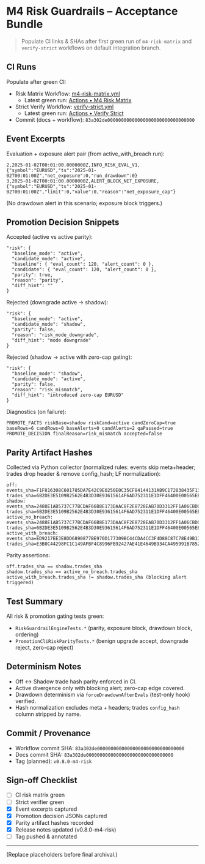 # M4 Risk Guardrails – Acceptance Bundle

> Populate CI links & SHAs after first green run of `m4-risk-matrix` and `verify-strict` workflows on default integration branch.

## CI Runs

Populate after green CI:

- Risk Matrix Workflow: [m4-risk-matrix.yml](https://github.com/xforscom/TIYF.ENGINE/actions/workflows/m4-risk-matrix.yml)
  - Latest green run: [Actions • M4 Risk Matrix](https://github.com/xforscom/TIYF.ENGINE/actions/workflows/m4-risk-matrix.yml)
- Strict Verify Workflow: [verify-strict.yml](https://github.com/xforscom/TIYF.ENGINE/actions/workflows/verify-strict.yml)
  - Latest green run: [Actions • Verify Strict](https://github.com/xforscom/TIYF.ENGINE/actions/workflows/verify-strict.yml)
- Commit (docs + workflow): `83a302de00000000000000000000000000000000`

## Event Excerpts

Evaluation + exposure alert pair (from active_with_breach run):

```text
2,2025-01-02T00:01:00.0000000Z,INFO_RISK_EVAL_V1,{"symbol":"EURUSD","ts":"2025-01-02T00:01:00Z","net_exposure":0,"run_drawdown":0}
3,2025-01-02T00:01:00.0000000Z,ALERT_BLOCK_NET_EXPOSURE,{"symbol":"EURUSD","ts":"2025-01-02T00:01:00Z","limit":0,"value":0,"reason":"net_exposure_cap"}
```

(No drawdown alert in this scenario; exposure block triggers.)

## Promotion Decision Snippets

Accepted (active vs active parity):

```jsonc
"risk": {
  "baseline_mode": "active",
  "candidate_mode": "active",
  "baseline": { "eval_count": 120, "alert_count": 0 },
  "candidate": { "eval_count": 120, "alert_count": 0 },
  "parity": true,
  "reason": "parity",
  "diff_hint": ""
}
```

Rejected (downgrade active → shadow):

```jsonc
"risk": {
  "baseline_mode": "active",
  "candidate_mode": "shadow",
  "parity": false,
  "reason": "risk_mode_downgrade",
  "diff_hint": "mode downgrade"
}
```

Rejected (shadow → active with zero-cap gating):

```jsonc
"risk": {
  "baseline_mode": "shadow",
  "candidate_mode": "active",
  "parity": false,
  "reason": "risk_mismatch",
  "diff_hint": "introduced zero-cap EURUSD"
}
```

  Diagnostics (on failure):

  ```text
  PROMOTE_FACTS riskBase=shadow riskCand=active candZeroCap=true baseRows=6 candRows=0 baseAlerts=0 candAlerts=2 qaPassed=true
  PROMOTE_DECISION finalReason=risk_mismatch accepted=false
  ```

## Parity Artifact Hashes

Collected via Python collector (normalized rules: events skip meta+header; trades drop header & remove config_hash; LF normalization):

```text
off:                  events_sha=F1F816308C601785DA7E42C9E0250E0C35CF84144131AB9C172838435F138EC8 trades_sha=6B2DE3E5109B2562E4B3D30E93615614F6AD752311E1DFF46400E00565EE5FA1
shadow:               events_sha=2488E1AB5737C77BCDAF66B8E173DAAC8F2E8728EAB70D3312FF1A06CBD0F75A trades_sha=6B2DE3E5109B2562E4B3D30E93615614F6AD752311E1DFF46400E00565EE5FA1
active_no_breach:     events_sha=2488E1AB5737C77BCDAF66B8E173DAAC8F2E8728EAB70D3312FF1A06CBD0F75A trades_sha=6B2DE3E5109B2562E4B3D30E93615614F6AD752311E1DFF46400E00565EE5FA1
active_with_breach:   events_sha=ED9217EE3E8DD6890877BE970D177309BC44CDA4CC3F4D88C87C78E49B13BBCD trades_sha=E3B0C44298FC1C149AFBF4C8996FB92427AE41E4649B934CA495991B7852B855
```

Parity assertions:

```text
off.trades_sha == shadow.trades_sha
shadow.trades_sha == active_no_breach.trades_sha
active_with_breach.trades_sha != shadow.trades_sha (blocking alert triggered)
```

## Test Summary

All risk & promotion gating tests green:

- `RiskGuardrailEngineTests.*` (parity, exposure block, drawdown block, ordering)
- `PromotionCliRiskParityTests.*` (benign upgrade accept, downgrade reject, zero-cap reject)

## Determinism Notes

- Off ↔ Shadow trade hash parity enforced in CI.
- Active divergence only with blocking alert; zero-cap edge covered.
- Drawdown determinism via `forceDrawdownAfterEvals` (test-only hook) verified.
- Hash normalization excludes meta + headers; trades `config_hash` column stripped by name.

## Commit / Provenance

- Workflow commit SHA: `83a302de00000000000000000000000000000000`
- Docs commit SHA: `83a302de00000000000000000000000000000000`
- Tag (planned): `v0.8.0-m4-risk`

## Sign-off Checklist

- [ ] CI risk matrix green
- [ ] Strict verifier green
- [x] Event excerpts captured
- [x] Promotion decision JSONs captured
- [x] Parity artifact hashes recorded
- [x] Release notes updated (v0.8.0-m4-risk)
- [ ] Tag pushed & annotated

---
(Replace placeholders before final archival.)
